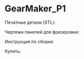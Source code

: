 # GearMaker_P1
Печатные детали (STL):

Чертежи панелей для фрезеровки:

Инструкция по сборке:

Купить:
